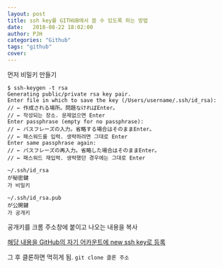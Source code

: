 ```yaml
---
layout: post
title: ssh key를 GITHUB에서 쓸 수 있도록 하는 방법
date:   2018-08-22 18:02:00
author: PJH
categories: "Github"
tags: "github"
cover:  
---
```


먼저 비밀키 만들기

```
$ ssh-keygen -t rsa
Generating public/private rsa key pair.
Enter file in which to save the key (/Users/username/.ssh/id_rsa):  
// ← 作成される場所。問題なければEnter。
// ← 작성되는 장소. 문제없으면 Enter
Enter passphrase (empty for no passphrase):  
// ← パスフレーズの入力。省略する場合はそのままEnter。
// ← 패스워드를 입력. 생략하려면 그대로 Enter
Enter same passphrase again:  
// ← パスフレーズの再入力。省略した場合はそのままEnter。
// ← 패스워드 재입력. 생략했던 경우에는 그대로 Enter
```

```
~/.ssh/id_rsa
が秘密鍵
가 비밀키

~/.ssh/id_rsa.pub
が公開鍵
가 공개키
```

공개키를 크롬 주소창에 붙이고 나오는 내용을 복사

[해당 내용을 GitHub의 자기 어카운트에 new ssh key로 등록](https://github.com/settings/keys)

그 후 클론하면 먹히게 됨.
`git clone 클론 주소`
